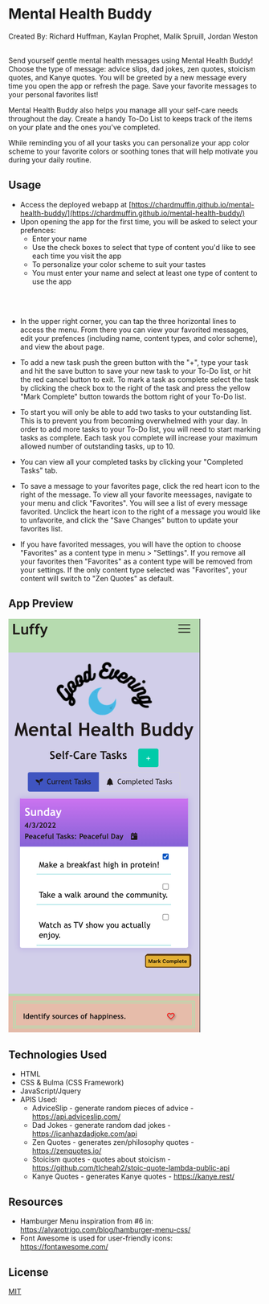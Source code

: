 # Mental Health Buddy

Created By: Richard Huffman, Kaylan Prophet, Malik Spruill, Jordan Weston
<br>
<br>

Send yourself gentle mental health messages using Mental Health Buddy! 
Choose the type of message: advice slips, dad jokes, zen quotes, stoicism quotes, and Kanye quotes. You will be greeted by a new message every time you open the app or refresh the page. Save your favorite messages to your personal favorites list! 

Mental Health Buddy also helps you manage alll your self-care needs throughout the day. Create a handy To-Do List to keeps track of the items on your plate and the ones you've completed.

While reminding you of all your tasks you can personalize your app color scheme to your favorite colors or soothing tones that will help motivate you during your daily routine.


## Usage
* Access the deployed webapp at [https://chardmuffin.github.io/mental-health-buddy/](https://chardmuffin.github.io/mental-health-buddy/)
* Upon opening the app for the first time, you will be asked to select your prefences: 
    * Enter your name
    * Use the check boxes to select that type of content you'd like to see each time you visit the app
    * To personalize your color scheme to suit your tastes
    * You must enter your name and select at least one type of content to use the app
<br>
<br>

* In the upper right corner, you can tap the three horizontal lines to access the menu. From there you can view your favorited messages, edit your prefences (including name, content types, and color scheme), and view the about page.

* To add a new task push the green button with the "+", type your task and hit the save button to save your new task to your To-Do list, or hit the red cancel button to exit. To mark a task as complete select the task by clicking the check box to the right of the task and press the yellow "Mark Complete" button towards the bottom right of your To-Do list.

* To start you will only be able to add two tasks to your outstanding list. This is to prevent you from becoming overwhelmed with your day. In order to add more tasks to your To-Do list, you will need to start marking tasks as complete. Each task you complete 
will increase your maximum allowed number of outstanding tasks, up to 10.

* You can view all your completed tasks by clicking your "Completed Tasks" tab.

* To save a message to your favorites page, click the red heart icon to the right of the message. To view all your favorite meessages, navigate to your menu and click "Favorites". You will see a list of every message favorited. Unclick the heart icon to the right of a message you would like to unfavorite, and click the "Save Changes" button to update your favorites list.

* If you have favorited messages, you will have the option to choose "Favorites" as a content type in menu > "Settings". If you remove all your favorites then "Favorites" as a content type will be removed from your settings. If the only content type selected was "Favorites", your content will switch to "Zen Quotes" as default.

## App Preview
![mental-health-buddy-screenshot](./assets/images/mental-health-buddy-screenshot.png)

## Technologies Used
* HTML
* CSS & Bulma (CSS Framework)
* JavaScript/Jquery 
* APIS Used:
    * AdviceSlip - generate random pieces of advice - https://api.adviceslip.com/
    * Dad Jokes - generate random dad jokes - https://icanhazdadjoke.com/api
    * Zen Quotes - generates zen/philosophy quotes - https://zenquotes.io/
    * Stoicism quotes - quotes about stoicism - https://github.com/tlcheah2/stoic-quote-lambda-public-api
    * Kanye Quotes - generates Kanye quotes - https://kanye.rest/

## Resources
* Hamburger Menu inspiration from #6 in: https://alvarotrigo.com/blog/hamburger-menu-css/
* Font Awesome is used for user-friendly icons: https://fontawesome.com/

## License
[MIT](https://choosealicense.com/licenses/mit/)
